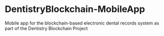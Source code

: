 # DentistryBlockchain-MobileApp
Mobile app for the blockchain-based electronic dental records system as part of the Dentistry Blockchain Project
